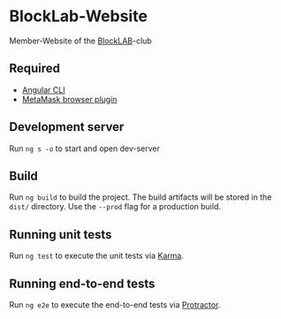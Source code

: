 # BlockLab-Website

Member-Website of the [BlockLAB](http://site.blocklab.de/)-club

## Required
* [Angular CLI](https://github.com/angular/angular-cli)
* [MetaMask browser plugin](https://metamask.io/)

## Development server

Run `ng s -o` to start and open dev-server

## Build

Run `ng build` to build the project. The build artifacts will be stored in the `dist/` directory. Use the `--prod` flag for a production build.

## Running unit tests

Run `ng test` to execute the unit tests via [Karma](https://karma-runner.github.io).

## Running end-to-end tests

Run `ng e2e` to execute the end-to-end tests via [Protractor](http://www.protractortest.org/).


